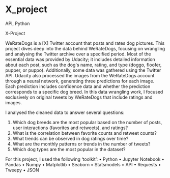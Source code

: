 # X_project
 API, Python


X-Project 

WeRateDogs is a [X] Twitter account that  posts and rates dog pictures. 
This project dives deep into the data behind WeRateDogs, focusing on wrangling and analysing the Twitter archive over a specified period.
Most of the essential data was provided by Udacity; 
it includes detailed information about each post, such as the dog's name, rating, and type (doggo, floofer, pupper, or puppo). 
Additionally, some data was gathered using the Twitter API.
Udacity also processed the images from the WeRateDogs account through a neural network, generating three predictions for each image.
Each prediction includes confidence data and whether the prediction corresponds to a specific dog breed.
In this data wrangling work, I focused exclusively on original tweets by WeRateDogs that include ratings and images. 

I analysed the cleaned data to answer several questions:
1.	Which dog breeds are the most popular based on the number of posts, user interactions (favorites and retweets), and ratings?
2.	What is the correlation between favorite counts and retweet counts?
3.	What trends can be observed in dog ratings over time?
4.	What are the monthly patterns or trends in the number of tweets?
5.	Which dog types are the most popular in the dataset?

For this project, I used the following ‘toolkit’:
•	Python
•	Jupyter Notebook
•	Pandas
•	Numpy
•	Matplotlib
•	Seaborn
•	Statsmodels
•	API
•	Requests
•	Tweepy
•	JSON
